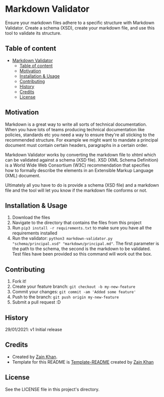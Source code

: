 # Markdown Validator
Ensure your markdown files adhere to a specific structure with Markdown Validator. Create a schema (XSD), create your markdown file, and use this tool to validate its structure.

## Table of content
- [Markdown Validator](#markdown-validator)
  - [Table of content](#table-of-content)
  - [Motivation](#motivation)
  - [Installation \& Usage](#installation--usage)
  - [Contributing](#contributing)
  - [History](#history)
  - [Credits](#credits)
  - [License](#license)

## Motivation
Markdown is a great way to write all sorts of technical documentation. When you have lots of teams producing technical documentation like policies, standards etc you need a way to ensure they're all sticking to the recommended structure. For example we might want to mandate a principal document must contain certain headers, paragraphs in a certain order.

Markdown Validator works by converting the markdown file to xhtml which can be validated against a schema (XSD file). XSD (XML Schema Definition) is a World Wide Web Consortium (W3C) recommendation that specifies how to formally describe the elements in an Extensible Markup Language (XML) document. 

Ultimately all you have to do is provide a schema (XSD file) and a markdown file and the tool will let you know if the markdown file conforms or not.

## Installation & Usage
1. Download the files
2. Navigate to the directory that contains the files from this project
3. Run `pip3 install -r requirements.txt` to make sure you have all the requirements installed
4. Run the validator: `python3 markdown-validator.py "schema/principal.xsd" "markdown/principal.md"`. The first parameter is the path to the schema, the second is the markdown to be validated. Test files have been provided so this command will work out the box.

## Contributing
1. Fork it!
2. Create your feature branch: `git checkout -b my-new-feature`
3. Commit your changes: `git commit -am 'Added some feature'`
4. Push to the branch: `git push origin my-new-feature`
5. Submit a pull request :D

## History
29/01/2021: v1 Initial release

## Credits
- Created by <a href="https://iamzain.com">Zain Khan</a>.
- Template for this README is <a href="https://github.com/gitzain/template-README">Template-README</a> created by <a href="https://iamzain.com">Zain Khan</a>

## License
See the LICENSE file in this project's directory.
